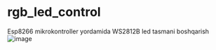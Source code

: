 # rgb_led_control
Esp8266 mikrokontroller yordamida WS2812B led tasmani boshqarish
![image](https://github.com/JasurbekTajibayev/rgb_led_control/assets/104248806/91210004-8a5f-4ff5-80c5-a8dfd11923e2)
